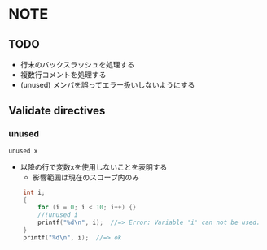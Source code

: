 # NOTE


## TODO

- 行末のバックスラッシュを処理する
- 複数行コメントを処理する
- (unused) メンバを誤ってエラー扱いしないようにする


## Validate directives

### unused

`unused x`
- 以降の行で変数xを使用しないことを表明する
  - 影響範囲は現在のスコープ内のみ

```cpp
    int i;
    {
        for (i = 0; i < 10; i++) {}
        //!unused i
        printf("%d\n", i);  //=> Error: Variable 'i' can not be used.
    }
    printf("%d\n", i);  //=> ok
```

